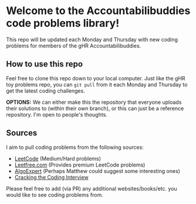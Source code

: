 # Welcome to the Accountabilibuddies code problems library!

This repo will be updated each Monday and Thursday with new coding problems for members of the gHR Accountabilibuddies.

## How to use this repo

Feel free to clone this repo down to your local computer. Just like the gHR toy problems repo, you can `git pull` from it each Monday and Thursday to get the latest coding challenges.

**OPTIONS:** We can either make this the repository that everyone uploads their solutions to (within their own branch), or this can just be a reference repository. I'm open to people's thoughts.

## Sources

I aim to pull coding problems from the following sources:

- [LeetCode](https://leetcode.com/) (Medium/Hard problems)
- [Leetfree.com](https://leetfree.com) (Provides premium LeetCode problems)
- [AlgoExpert](https://www.algoexpert.io/questions) (Perhaps Matthew could suggest some interesting ones)
- [Cracking the Coding Interview](https://www.amazon.com/Cracking-Coding-Interview-Programming-Questions/dp/0984782850)


Please feel free to add (via PR) any additional websites/books/etc. you would like to see coding problems from.